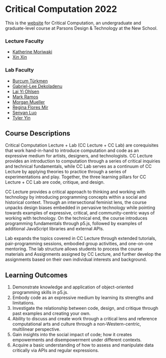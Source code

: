 # Critical Computation 2022

This is the [website](https://parsonsdt.github.io/critical-computation-2022/) for Critical Computation, an undergraduate and graduate-level course at Parsons Design & Technology at the New School.

### Lecture Faculty

- [Katherine Moriwaki](https://kakirine.com/)
- [Xin Xin](https://xin-xin.info)

### Lab Faculty

- [Burcum Türkmen](https://www.linkedin.com/in/burcumturkmen)
- [Gabriel-Lee Dekoladenu](https://www.gabedeko.com/)
- [Lai Yi Ohlsen](https://www.laiyiohlsen.com/)
- [Mark Ramos](https://www.markhramos.net/)
- [Morgan Mueller](http://morganmueller.xyz/)
- [Regina Flores Mir](http://www.reginafloresmir.com/)
- [Senyan Luo](https://www.bubbly-senyan.com/)
- [Tyler Yin](https://tyleryin.co/)

## Course Descriptions

Critical Computation Lecture + Lab (CC Lecture + CC Lab) are corequisites that work hand-in-hand to introduce computation and code as an expressive medium for artists, designers, and technologists. CC Lecture provides an introduction to computation through a series of critical inquiries and technical fundamentals, while CC Lab serves as a continuum of CC Lecture by applying theories to practice through a series of experimentations and play. Together, the three learning pillars for CC Lecture + CC Lab are code, critique, and design.

CC Lecture provides a critical approach to thinking and working with technology by introducing programming concepts within a social and historical context. Through an intersectional feminist lens, the course unpacks design biases embedded in pervasive technology while pointing towards examples of expressive, critical, and community-centric ways of working with technology. On the technical end, the course introduces programming fundamentals through p5.js, followed by examples of additional JavaScript libraries and external APIs.

Lab expands the topics covered in CC Lecture through extended tutorials, pair-programming sessions, embodied group activities, and one-on-one mentoring. The lab structure allows students to process the course materials and Assignments assigned by CC Lecture, and further develop the assignments based on their own individual interests and background.

## Learning Outcomes

1. Demonstrate knowledge and application of object-oriented programming skills in p5.js.
1. Embody code as an expressive medium by learning its strengths and limitations.
1. Investigate the relationship between code, design, and critique through past examples and creating your own.
1. Ability to discuss and create work through a critical lens and reference computational arts and culture through a non-Western-centric, multilinear perspective.
1. Gain insights into the social impact of code; how it creates empowerments and disempowerment under different contexts.
1. Acquire a basic understanding of how to assess and manipulate data critically via APIs and regular expressions.
